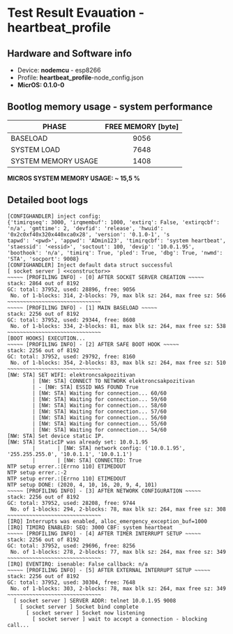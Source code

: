 # Test Result Evauation - heartbeat_profile

## Hardware and Software info


- Device: **nodemcu** - esp8266
- Profile: **heartbeat_profile**-node_config.json
- **MicrOS: 0.1.0-0**

## Bootlog memory usage - system performance

|            PHASE         |   FREE MEMORY [byte]  |
| ------------------------ | :-------------------: |
|  BASELOAD                |         9056
|  SYSTEM LOAD				|         7648
|  SYSTEM MEMORY USAGE     |         1408

**MICROS SYSTEM MEMORY USAGE: ~ 15,5 %**

## Detailed boot logs

```
[CONFIGHANDLER] inject config:
{'timirqseq': 3000, 'irqmembuf': 1000, 'extirq': False, 'extirqcbf': 'n/a', 'gmttime': 2, 'devfid': 'release', 'hwuid': '0x2c0xf40x320x440xca0x28', 'version': '0.1.0-1', 's
tapwd': '<pwd>', 'appwd': 'ADmin123', 'timirqcbf': 'system heartbeat', 'staessid': '<essid>', 'soctout': 100, 'devip': '10.0.1.95', 'boothook': 'n/a', 'timirq': True, 'pled': True, 'dbg': True, 'nwmd': 'STA', 'socport': 9008}
[CONFIGHANDLER] Inject default data struct successful
[ socket server ] <<constructor>>
~~~~~ [PROFILING INFO] - [0] AFTER SOCKET SERVER CREATION ~~~~~
stack: 2864 out of 8192
GC: total: 37952, used: 28896, free: 9056
 No. of 1-blocks: 314, 2-blocks: 79, max blk sz: 264, max free sz: 566
~~~~~~~~~~~~~~~~~~~~~~~~~~~~~~
~~~~~ [PROFILING INFO] - [1] MAIN BASELOAD ~~~~~
stack: 2256 out of 8192
GC: total: 37952, used: 29344, free: 8608
 No. of 1-blocks: 334, 2-blocks: 81, max blk sz: 264, max free sz: 538
~~~~~~~~~~~~~~~~~~~~~~~~~~~~~~
[BOOT HOOKS] EXECUTION...
~~~~~ [PROFILING INFO] - [2] AFTER SAFE BOOT HOOK ~~~~~
stack: 2256 out of 8192
GC: total: 37952, used: 29792, free: 8160
 No. of 1-blocks: 354, 2-blocks: 83, max blk sz: 264, max free sz: 510
~~~~~~~~~~~~~~~~~~~~~~~~~~~~~~
[NW: STA] SET WIFI: elektroncsakpozitivan
        | [NW: STA] CONNECT TO NETWORK elektroncsakpozitivan
        | - [NW: STA] ESSID WAS FOUND True
        | [NW: STA] Waiting for connection... 60/60
        | [NW: STA] Waiting for connection... 59/60
        | [NW: STA] Waiting for connection... 58/60
        | [NW: STA] Waiting for connection... 57/60
        | [NW: STA] Waiting for connection... 56/60
        | [NW: STA] Waiting for connection... 55/60
        | [NW: STA] Waiting for connection... 54/60
[NW: STA] Set device static IP.
[NW: STA] StaticIP was already set: 10.0.1.95
        |       | [NW: STA] network config: ('10.0.1.95', '255.255.255.0', '10.0.1.1', '10.0.1.1')
        |       | [NW: STA] CONNECTED: True
NTP setup errer.:[Errno 110] ETIMEDOUT
NTP setup errer.:-2
NTP setup errer.:[Errno 110] ETIMEDOUT
NTP setup DONE: (2020, 4, 10, 16, 20, 9, 4, 101)
~~~~~ [PROFILING INFO] - [3] AFTER NETWORK CONFIGURATION ~~~~~
stack: 2256 out of 8192
GC: total: 37952, used: 28208, free: 9744
 No. of 1-blocks: 294, 2-blocks: 78, max blk sz: 264, max free sz: 308
~~~~~~~~~~~~~~~~~~~~~~~~~~~~~~
[IRQ] Interrupts was enabled, alloc_emergency_exception_buf=1000
[IRQ] TIMIRQ ENABLED: SEQ: 3000 CBF: system heartbeat
~~~~~ [PROFILING INFO] - [4] AFTER TIMER INTERRUPT SETUP ~~~~~
stack: 2256 out of 8192
GC: total: 37952, used: 29696, free: 8256
 No. of 1-blocks: 278, 2-blocks: 77, max blk sz: 264, max free sz: 349
~~~~~~~~~~~~~~~~~~~~~~~~~~~~~~
[IRQ] EVENTIRQ: isenable: False callback: n/a
~~~~~ [PROFILING INFO] - [5] AFTER EXTERNAL INTERRUPT SETUP ~~~~~
stack: 2256 out of 8192
GC: total: 37952, used: 30304, free: 7648
 No. of 1-blocks: 303, 2-blocks: 78, max blk sz: 264, max free sz: 349
~~~~~~~~~~~~~~~~~~~~~~~~~~~~~~
  [ socket server ] SERVER ADDR: telnet 10.0.1.95 9008
    [ socket server ] Socket bind complete
      [ socket server ] Socket now listening
        [ socket server ] wait to accept a connection - blocking call...
```

